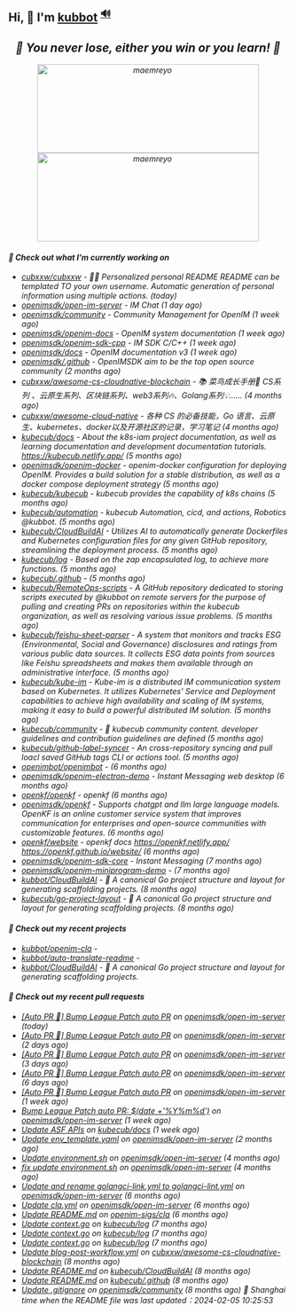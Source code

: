 ## Hi, 👋  I'm <a href="https://github.com/kubbot" target="_blank">kubbot</a> <sup><a href="https://nsddd.top" />🔊</a></sup>

<h2 align="center"><em>🌟 You never lose, either you win or you learn!<em> 💪</h2>

<p align="center">
	<img src="https://github-readme-stats.vercel.app/api?username=kubbot&theme=dracula&show_icons=true" alt="maemreyo" width="400" height="160" />
	<img src="http://github-readme-streak-stats.herokuapp.com?user=kubbot&theme=dracula&hide_border=false" alt="maemreyo" width="400" height="160"/>
</p>

</p>

#### 👷 Check out what I'm currently working on

- [cubxxw/cubxxw](https://github.com/cubxxw/cubxxw) - 🏄‍♂️ Personalized personal README README can be templated TO your own username. Automatic generation of personal information using multiple actions.    (today)
- [openimsdk/open-im-server](https://github.com/openimsdk/open-im-server) - IM Chat  (1 day ago)
- [openimsdk/community](https://github.com/openimsdk/community) - Community Management for OpenIM (1 week ago)
- [openimsdk/openim-docs](https://github.com/openimsdk/openim-docs) - OpenIM system documentation (1 week ago)
- [openimsdk/openim-sdk-cpp](https://github.com/openimsdk/openim-sdk-cpp) - IM SDK C/C&#43;&#43; (1 week ago)
- [openimsdk/docs](https://github.com/openimsdk/docs) - OpenIM documentation v3 (1 week ago)
- [openimsdk/.github](https://github.com/openimsdk/.github) - OpenIMSDK aim to be the top open source community (2 months ago)
- [cubxxw/awesome-cs-cloudnative-blockchain](https://github.com/cubxxw/awesome-cs-cloudnative-blockchain) - 📚 菜鸟成长手册🚀  CS系列 、云原生系列、区块链系列、web3系列🔥、Golang系列💡...... (4 months ago)
- [cubxxw/awesome-cloud-native](https://github.com/cubxxw/awesome-cloud-native) - 各种 CS 的必备技能，Go 语言、云原生、kubernetes、docker以及开源社区的记录，学习笔记 (4 months ago)
- [kubecub/docs](https://github.com/kubecub/docs) - About the k8s-iam project documentation, as well as learning documentation and development documentation tutorials. https://kubecub.netlify.app/ (5 months ago)
- [openimsdk/openim-docker](https://github.com/openimsdk/openim-docker) - openim-docker configuration for deploying OpenIM. Provides a build solution for a stable distribution, as well as a docker compose deployment strategy (5 months ago)
- [kubecub/kubecub](https://github.com/kubecub/kubecub) - kubecub provides the capability of k8s chains (5 months ago)
- [kubecub/automation](https://github.com/kubecub/automation) - kubecub Automation, cicd, and actions, Robotics @kubbot. (5 months ago)
- [kubecub/CloudBuildAI](https://github.com/kubecub/CloudBuildAI) - Utilizes AI to automatically generate Dockerfiles and Kubernetes configuration files for any given GitHub repository, streamlining the deployment process. (5 months ago)
- [kubecub/log](https://github.com/kubecub/log) - Based on the zap encapsulated log, to achieve more functions.  (5 months ago)
- [kubecub/.github](https://github.com/kubecub/.github) -  (5 months ago)
- [kubecub/RemoteOps-scripts](https://github.com/kubecub/RemoteOps-scripts) - A GitHub repository dedicated to storing scripts executed by @kubbot on remote servers for the purpose of pulling and creating PRs on repositories within the kubecub organization, as well as resolving various issue problems. (5 months ago)
- [kubecub/feishu-sheet-parser](https://github.com/kubecub/feishu-sheet-parser) - A system that monitors and tracks ESG (Environmental, Social and Governance) disclosures and ratings from various public data sources. It collects ESG data points from sources like Feishu spreadsheets and makes them available through an administrative interface. (5 months ago)
- [kubecub/kube-im](https://github.com/kubecub/kube-im) - Kube-im is a distributed IM communication system based on Kubernetes. It utilizes Kubernetes&#39; Service and Deployment capabilities to achieve high availability and scaling of IM systems, making it easy to build a powerful distributed IM solution. (5 months ago)
- [kubecub/community](https://github.com/kubecub/community) - 🚀 kubecub community content. developer guidelines and contribution guidelines are defined (5 months ago)
- [kubecub/github-label-syncer](https://github.com/kubecub/github-label-syncer) - An cross-repository syncing and pull loacl saved GitHub tags CLI or actions tool. (5 months ago)
- [openimbot/openimbot](https://github.com/openimbot/openimbot) -  (6 months ago)
- [openimsdk/openim-electron-demo](https://github.com/openimsdk/openim-electron-demo) - Instant Messaging web desktop (6 months ago)
- [openkf/openkf](https://github.com/openkf/openkf) - openkf (6 months ago)
- [openimsdk/openkf](https://github.com/openimsdk/openkf) - Supports chatgpt and llm large language models. OpenKF is an online customer service system that improves communication for enterprises and open-source communities with customizable features. (6 months ago)
- [openkf/website](https://github.com/openkf/website) - openkf docs https://openkf.netlify.app/  https://openkf.github.io/website/ (6 months ago)
- [openimsdk/openim-sdk-core](https://github.com/openimsdk/openim-sdk-core) - Instant Messaging (7 months ago)
- [openimsdk/openim-miniprogram-demo](https://github.com/openimsdk/openim-miniprogram-demo) -  (7 months ago)
- [kubbot/CloudBuildAI](https://github.com/kubbot/CloudBuildAI) - 🔮 A canonical Go project structure and layout for generating scaffolding projects. (8 months ago)
- [kubecub/go-project-layout](https://github.com/kubecub/go-project-layout) - 🔮 A canonical Go project structure and layout for generating scaffolding projects.    (8 months ago)

#### 🌱 Check out my recent projects

- [kubbot/openim-cla](https://github.com/kubbot/openim-cla) - 
- [kubbot/auto-translate-readme](https://github.com/kubbot/auto-translate-readme) - 
- [kubbot/CloudBuildAI](https://github.com/kubbot/CloudBuildAI) - 🔮 A canonical Go project structure and layout for generating scaffolding projects.

#### 🔨 Check out my recent pull requests

- [[Auto PR 🤖] Bump League Patch auto PR](https://github.com/openimsdk/open-im-server/pull/1884) on [openimsdk/open-im-server](https://github.com/openimsdk/open-im-server) (today)
- [[Auto PR 🤖] Bump League Patch auto PR](https://github.com/openimsdk/open-im-server/pull/1874) on [openimsdk/open-im-server](https://github.com/openimsdk/open-im-server) (2 days ago)
- [[Auto PR 🤖] Bump League Patch auto PR](https://github.com/openimsdk/open-im-server/pull/1863) on [openimsdk/open-im-server](https://github.com/openimsdk/open-im-server) (3 days ago)
- [[Auto PR 🤖] Bump League Patch auto PR](https://github.com/openimsdk/open-im-server/pull/1837) on [openimsdk/open-im-server](https://github.com/openimsdk/open-im-server) (6 days ago)
- [[Auto PR 🤖] Bump League Patch auto PR](https://github.com/openimsdk/open-im-server/pull/1828) on [openimsdk/open-im-server](https://github.com/openimsdk/open-im-server) (1 week ago)
- [Bump League Patch auto PR: $(date &#43;&#39;%Y%m%d&#39;)](https://github.com/openimsdk/open-im-server/pull/1825) on [openimsdk/open-im-server](https://github.com/openimsdk/open-im-server) (1 week ago)
- [Update ASF APIs](https://github.com/kubecub/docs/pull/22) on [kubecub/docs](https://github.com/kubecub/docs) (1 week ago)
- [Update env_template.yaml](https://github.com/openimsdk/open-im-server/pull/1433) on [openimsdk/open-im-server](https://github.com/openimsdk/open-im-server) (2 months ago)
- [Update environment.sh](https://github.com/openimsdk/open-im-server/pull/1069) on [openimsdk/open-im-server](https://github.com/openimsdk/open-im-server) (4 months ago)
- [fix update environment.sh](https://github.com/openimsdk/open-im-server/pull/1068) on [openimsdk/open-im-server](https://github.com/openimsdk/open-im-server) (4 months ago)
- [Update and rename golangci-link.yml to golangci-lint.yml](https://github.com/openimsdk/open-im-server/pull/637) on [openimsdk/open-im-server](https://github.com/openimsdk/open-im-server) (6 months ago)
- [Update cla.yml](https://github.com/openimsdk/open-im-server/pull/634) on [openimsdk/open-im-server](https://github.com/openimsdk/open-im-server) (6 months ago)
- [Update README.md](https://github.com/openim-sigs/cla/pull/6) on [openim-sigs/cla](https://github.com/openim-sigs/cla) (6 months ago)
- [Update context.go](https://github.com/kubecub/log/pull/14) on [kubecub/log](https://github.com/kubecub/log) (7 months ago)
- [Update context.go](https://github.com/kubecub/log/pull/8) on [kubecub/log](https://github.com/kubecub/log) (7 months ago)
- [Update context.go](https://github.com/kubecub/log/pull/7) on [kubecub/log](https://github.com/kubecub/log) (7 months ago)
- [Update blog-post-workflow.yml](https://github.com/cubxxw/awesome-cs-cloudnative-blockchain/pull/25) on [cubxxw/awesome-cs-cloudnative-blockchain](https://github.com/cubxxw/awesome-cs-cloudnative-blockchain) (8 months ago)
- [Update README.md](https://github.com/kubecub/CloudBuildAI/pull/16) on [kubecub/CloudBuildAI](https://github.com/kubecub/CloudBuildAI) (8 months ago)
- [Update README.md](https://github.com/kubecub/.github/pull/1) on [kubecub/.github](https://github.com/kubecub/.github) (8 months ago)
- [Update .gitignore](https://github.com/openimsdk/community/pull/21) on [openimsdk/community](https://github.com/openimsdk/community) (8 months ago)
 🚀 Shanghai time when the README file was last updated：2024-02-05 10:25:53
